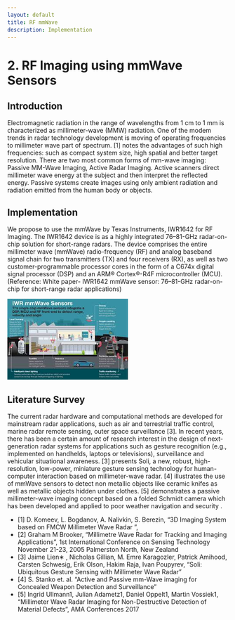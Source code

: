 ```yaml
---
layout: default
title: RF mmWave
description: Implementation
---
```


# 2. RF Imaging using mmWave Sensors

## Introduction
Electromagnetic radiation in the range of wavelengths from 1 cm to 1 mm is characterized as millimeter-wave (MMW) radiation. One of the modem trends in radar technology development is moving of operating frequencies to millimeter wave part of spectrum. [1] notes the advantages of  such high frequencies: such as compact system size, high spatial and better target resolution. There are two most common forms of mm-wave imaging: Passive MM-Wave Imaging, Active Radar Imaging. Active scanners direct millimeter wave energy at the subject and then interpret the reflected energy. Passive systems create images using only ambient radiation and radiation emitted from the human body or objects.

## Implementation

We propose to use the mmWave by Texas Instruments, IWR1642 for RF Imaging. The IWR1642 device is as a highly integrated 76–81-GHz radar-on-chip solution for short-range radars. The device comprises the entire millimeter wave (mmWave) radio-frequency (RF) and analog baseband signal chain for two transmitters (TX) and four receivers (RX), as well as two customer-programmable processor cores in the form of a C674x digital signal processor (DSP) and an ARM® Cortex®-R4F microcontroller (MCU). (Reference: White paper- IWR1642 mmWave sensor: 76–81-GHz radar-on-chip for short-range radar applications)

![mmWave](iwr.jpg)

## Literature Survey
The current radar hardware and computational methods are developed for mainstream radar applications, such as air and terrestrial traffic control, marine radar remote sensing, outer space surveillance [3].  In recent years, there has been a certain amount of research interest in the design of next-generation radar systems for applications such as gesture recognition (e.g., implemented on handhelds, laptops or televisions), surveillance and vehicular situational awareness. [3]  presents Soli, a new, robust, high-resolution, low-power, miniature gesture sensing technology for human-computer interaction based on millimeter-wave radar. [4] illustrates the use of mmWave sensors  to detect non metallic objects like ceramic knifes as well as metallic objects hidden under clothes. [5] demonstrates a  passive millimeter-wave imaging concept based on a folded Schmidt camera which has been developed and applied to poor weather navigation and security .

* [1] D. Komeev, L. Bogdanov, A. Nalivkin, S. Berezin, “3D Imaging System based on FMCW Millimeter Wave Radar ”,
* [2] Graham M Brooker, “Millimetre Wave Radar for Tracking and Imaging Applications”, 1st International Conference on Sensing             Technology November 21-23, 2005 Palmerston North, New Zealand
* [3] Jaime Lien∗ , Nicholas Gillian, M. Emre Karagozler, Patrick Amihood, Carsten Schwesig, Erik Olson, Hakim Raja, Ivan Poupyrev,         “Soli: Ubiquitous Gesture Sensing with Millimeter Wave Radar”
* [4] S. Stanko et. al. “Active and Passive mm-Wave imaging for Concealed Weapon Detection and Surveillance”
* [5] Ingrid Ullmann1, Julian Adametz1, Daniel Oppelt1, Martin Vossiek1, “Millimeter Wave Radar Imaging for Non-Destructive Detection of Material Defects”, AMA Conferences 2017
